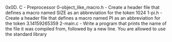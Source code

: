 0x0D. C - Preprocessor
0-object_like_macro.h - Create a header file that defines a macro named SIZE as an abbreviation for the token 1024
1-pi.h - Create a header file that defines a macro named PI as an abbreviation for the token 3.14159265359
2-main.c - Write a program that prints the name of the file it was compiled from, followed by a new line.
You are allowed to use the standard library
